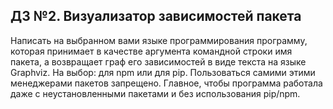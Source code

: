 ## ДЗ №2. Визуализатор зависимостей пакета

Написать на выбранном вами языке программирования программу, которая принимает в качестве аргумента командной строки имя пакета, а возвращает граф его зависимостей в виде текста на языке Graphviz. На выбор: для npm или для pip. Пользоваться самими этими менеджерами пакетов запрещено. Главное, чтобы программа работала даже с неустановленными пакетами и без использования pip/npm.
